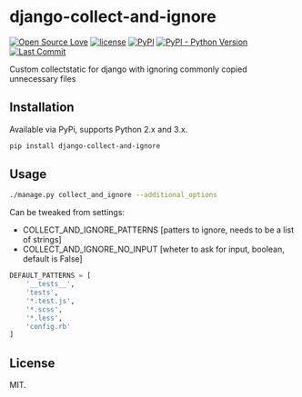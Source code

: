 # django-collect-and-ignore
[![Open Source Love](https://badges.frapsoft.com/os/v1/open-source.svg?v=103)](https://github.com/ellerbrock/open-source-badges/)
[![license](https://img.shields.io/github/license/marinko-peso/django-collect-and-ignore.svg)](https://github.com/marinko-peso/django-collect-and-ignore/blob/master/LICENSE)
[![PyPI](https://img.shields.io/pypi/v/django-collect-and-ignore.svg)](https://pypi.org/project/django-collect-and-ignore/)
[![PyPI - Python Version](https://img.shields.io/pypi/pyversions/django-collect-and-ignore.svg)](https://pypi.org/project/django-collect-and-ignore/)
[![Last Commit](https://img.shields.io/github/last-commit/marinko-peso/django-collect-and-ignore.svg?maxAge=3600)](https://github.com/marinko-peso/django-collect-and-ignore/commits/master)

Custom collectstatic for django with ignoring commonly copied unnecessary files


## Installation

Available via PyPi, supports Python 2.x and 3.x.
```sh
pip install django-collect-and-ignore
```


## Usage

```sh
./manage.py collect_and_ignore --additional_options
```

Can be tweaked from settings:
- COLLECT_AND_IGNORE_PATTERNS [patters to ignore, needs to be a list of strings]
- COLLECT_AND_IGNORE_NO_INPUT [wheter to ask for input, boolean, default is False]

```python
DEFAULT_PATTERNS = [
    '__tests__',
    'tests',
    '*.test.js',
    '*.scss',
    '*.less',
    'config.rb'
]
```


## License

MIT.
